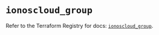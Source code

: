 # `ionoscloud_group`

Refer to the Terraform Registry for docs: [`ionoscloud_group`](https://registry.terraform.io/providers/ionos-cloud/ionoscloud/6.5.0/docs/resources/group).
